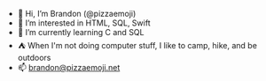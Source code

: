 - 👋 Hi, I’m Brandon (@pizzaemoji)
- 👀 I’m interested in HTML, SQL, Swift
- 🌱 I’m currently learning C and SQL
- ⛺️ When I'm not doing computer stuff, I like to camp, hike, and be outdoors
- 📫 brandon@pizzaemoji.net

<!---
pizzaemoji/pizzaemoji is a ✨ special ✨ repository because its `README.md` (this file) appears on your GitHub profile.
You can click the Preview link to take a look at your changes.
--->
